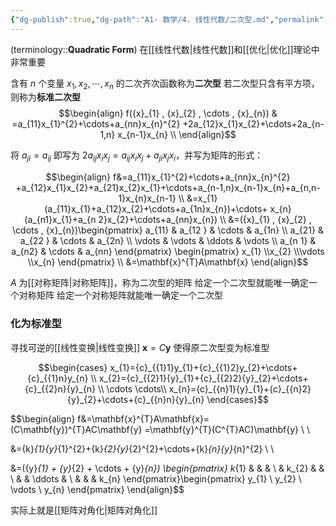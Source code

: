 ```yaml
---
{"dg-publish":true,"dg-path":"A1- 数学/4. 线性代数/二次型.md","permalink":"/A1- 数学/4. 线性代数/二次型/","dgPassFrontmatter":true,"noteIcon":"","created":"2024-08-30T20:35:30.538+08:00","updated":"2025-04-17T18:47:43.037+08:00"}
---
```


(terminology::**Quadratic Form**)
在[[线性代数\|线性代数]]和[[优化\|优化]]理论中非常重要

含有 $n$ 个变量 $x_{1},x_{2},\cdots,x_{n}$ 的二次齐次函数称为**二次型**
若二次型只含有平方项，则称为**标准二次型**
$$\begin{align}
f({x}_{1} , {x}_{2} , \cdots ,  {x}_{n}) & =a_{11}x_{1}^{2}+\cdots+a_{nn}x_{n}^{2} +2a_{12}x_{1}x_{2}+\cdots+2a_{n-1,n} x_{n-1}x_{n}  \\
\end{align}$$


将 $a_{ji}=a_{ij}$  即写为 $2a_{ij}x_{i}x_{j}=a_{ij}x_{i}x_{j}+a_{ji}x_{j}x_{i}$，并写为矩阵的形式：

$$\begin{align}
f&=a_{11}x_{1}^{2}+\cdots+a_{nn}x_{n}^{2} +a_{12}x_{1}x_{2}+a_{21}x_{2}x_{1}+\cdots+a_{n-1,n}x_{n-1}x_{n}+a_{n,n-1}x_{n}x_{n-1} \\
&=x_{1}(a_{11}x_{1}+a_{12}x_{2}+\cdots+a_{1n}x_{n})+\cdots+ x_{n}(a_{n1}x_{1}+a_{n 2}x_{2}+\cdots+a_{nn}x_{n}) \\
&=({x}_{1} , {x}_{2} , \cdots ,  {x}_{n})\begin{pmatrix}
a_{11} & a_{12 } & \cdots & a_{1n} \\
a_{21} & a_{22 } & \cdots & a_{2n} \\
\vdots  &  \vdots  & \ddots  & \vdots \\
a_{n 1} & a_{n2} & \cdots  & a_{nn}
\end{pmatrix} \begin{pmatrix}
x_{1} \\x_{2} \\\vdots \\x_{n}
\end{pmatrix} \\
&=\mathbf{x}^{T}A\mathbf{x}
\end{align}$$

$A$ 为[[对称矩阵\|对称矩阵]]，称为二次型的矩阵
给定一个二次型就能唯一确定一个对称矩阵
给定一个对称矩阵就能唯一确定一个二次型


### 化为标准型
寻找可逆的[[线性变换\|线性变换]] $\mathbf{x}=C\mathbf{y}$ 使得原二次型变为标准型

$$\begin{cases}
x_{1}={c}_{{1}1}y_{1}+{c}_{{1}2}y_{2}+\cdots+{c}_{{1}n}y_{n}
 \\ 
x_{2}={c}_{{2}1}{y}_{1}+{c}_{{2}2}{y}_{2}+\cdots+{c}_{{2}n}{y}_{n} \\
\cdots  \cdots\\
x_{n}={c}_{{n}1}{y}_{1}+{c}_{{n}2}{y}_{2}+\cdots+{c}_{{n}n}{y}_{n}
\end{cases}$$


$$\begin{align}
f&=\mathbf{x}^{T}A\mathbf{x}=(C\mathbf{y})^{T}AC\mathbf{y} =\mathbf{y}^{T}(C^{T}AC)\mathbf{y} \\ \\

&={k}_{1}{y}_{1}^{2}+{k}_{2}{y}_{2}^{2}+\cdots+{k}_{n}{y}_{n}^{2} \\ \\

&=({y}_{1} + {y}_{2} + \cdots +  {y}_{n}) \begin{pmatrix}
k_{1} &  &  &  \\
 & k_{2} &  &  \\
 &  & \ddots &  \\
 &  &  & k_{n}
\end{pmatrix}\begin{pmatrix}
y_{1} \\
y_{2} \\
\vdots \\
y_{n}
\end{pmatrix}
\end{align}$$

实际上就是[[矩阵对角化\|矩阵对角化]]










